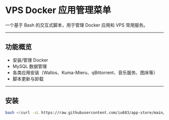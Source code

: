 # VPS Docker 应用管理菜单

一个基于 Bash 的交互式脚本，用于管理 Docker 应用和 VPS 常用服务。

---

## 功能概览

- 安装/管理 Docker  
- MySQL 数据管理  
- 各类应用安装（Wallos、Kuma-Mieru、qBittorrent、音乐服务、图床等）  
- 脚本更新与卸载  

---

## 安装

```bash
bash <(curl -sL https://raw.githubusercontent.com/iu683/app-store/main/vpsdocker.sh)



